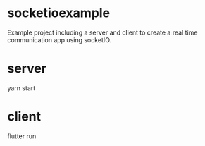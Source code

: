 # socketioexample

Example project including a server and client to create a real time communication app using socketIO.


# server
yarn start


# client
flutter run